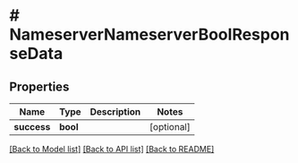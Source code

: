 # # NameserverNameserverBoolResponseData

## Properties

Name | Type | Description | Notes
------------ | ------------- | ------------- | -------------
**success** | **bool** |  | [optional]

[[Back to Model list]](../../README.md#models) [[Back to API list]](../../README.md#endpoints) [[Back to README]](../../README.md)
